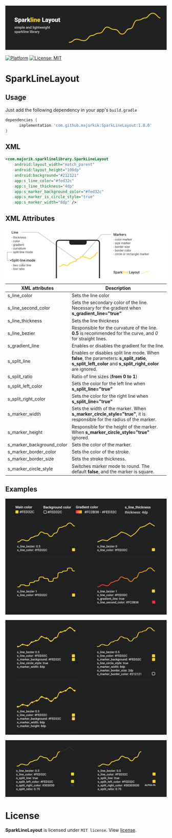<p align="center">
    <img src="screenshots/Main image.png">
</p>

[![Platform](https://img.shields.io/badge/platform-Android-yellow.svg)](https://www.android.com)
[![License: MIT](https://img.shields.io/badge/License-MIT-yellow.svg)](https://opensource.org/licenses/MIT)

# SparkLineLayout

## Usage
Just add the following dependency in your app's `build.gradle`
```groovy
dependencies {
      implementation 'com.github.majorkik:SparkLineLayout:1.0.0'
}
```
## XML

```xml
<com.majorik.sparklinelibrary.SparkLineLayout
    android:layout_width="match_parent"
    android:layout_height="100dp"
    android:background="#212121"
    app:s_line_color="#fed32c"
    app:s_line_thickness="4dp"
    app:s_marker_background_color="#fed32c"
    app:s_marker_is_circle_style="true"
    app:s_marker_width="8dp" />
```

## XML Attributes
<p align="center">
    <img src="screenshots/Attributes.png"><br>
</p>



XML attributes | Description
--------|----------
s_line_color | Sets the line color
s_line_second_color | Sets the secondary color of the line. Necessary for the gradient when **s_gradient_line="true"**
s_line_thickness | Sets the line thickness
s_line_bezier | Responsible for the curvature of the line. **0.5** is recommended for the curve, and *0* for straight lines.
s_gradient_line | Enables or disables the gradient for the line.
s_split_line | Enables or disables split line mode. When **false**, the parameters: **s_split_ratio**, **s_split_left_color** and **s_split_right_color** are ignored.
s_split_ratio | Ratio of line sizes (**from 0 to 1**)
s_split_left_color | Sets the color for the left line when **s_split_line="true"**
s_split_right_color |Sets the color for the right line when **s_split_line="true"**
s_marker_width | Sets the width of the marker. When **s_marker_circle_style="true"**, it is responsible for the radius of the marker.
s_marker_height | Responsible for the height of the marker. When **s_marker_circle_style="true"** ignored.
s_marker_background_color | Sets the color of the marker.
s_marker_border_color | Sets the color of the stroke.
s_marker_border_size | Sets the stroke thickness.
s_marker_circle_style | Switches marker mode to round. The default **false**, and the marker is square.

## Examples 
<p align="center">
    <img src="screenshots/Examples 1 Curvature.png"><br>
</p>

<p align="center">
    <img src="screenshots/Examples 2 Markers.png"><br>
</p>

<p align="center">
    <img src="screenshots/Examples 3 Split-lines.png">
</p>

# License

<b>SparkLineLayout</b> is licensed under `MIT license`. View [license](LICENSE.md).